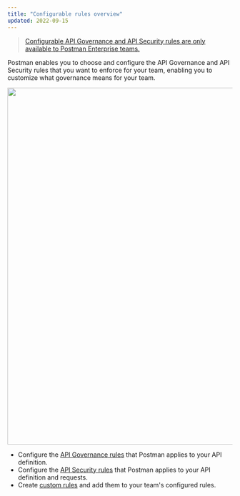 ```yaml
---
title: "Configurable rules overview"
updated: 2022-09-15
---
```


> [Configurable API Governance and API Security rules are only available to Postman Enterprise teams.](https://www.postman.com/pricing)

Postman enables you to choose and configure the API Governance and API Security rules that you want to enforce for your team, enabling you to customize what governance means for your team.

<img alt="" src="https://assets.postman.com/postman-docs/v10/api-governance-configuration-home-v10.jpg" width="800px"/>

* Configure the [API Governance rules](/docs/api-governance/configurable-rules/configuring-api-governance-rules/) that Postman applies to your API definition.
* Configure the [API Security rules](/docs/api-governance/configurable-rules/configuring-api-security-rules/) that Postman applies to your API definition and requests.
* Create [custom rules](/docs/api-governance/configurable-rules/spectral/) and add them to your team's configured rules.
